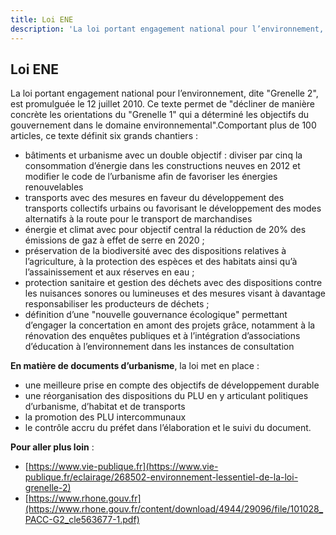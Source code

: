 ```yaml
---
title: Loi ENE
description: 'La loi portant engagement national pour l’environnement, dite "Grenelle 2", est promulguée le 12 juillet 2010. Ce texte permet de "décliner de manière concrète les orientations du "Grenelle 1" qui a déterminé les objectifs du gouvernement dans le domaine environnemental".'
---
```


## Loi ENE

La loi portant engagement national pour l’environnement, dite "Grenelle 2", est promulguée le 12 juillet 2010. Ce texte permet de "décliner de manière concrète les orientations du "Grenelle 1" qui a déterminé les objectifs du gouvernement dans le domaine environnemental".Comportant plus de 100 articles, ce texte définit six grands chantiers :

- bâtiments et urbanisme avec un double objectif : diviser par cinq la consommation d’énergie dans les constructions neuves en 2012 et modifier le code de l’urbanisme afin de favoriser les énergies 	renouvelables 
- transports avec des mesures en faveur du développement des transports 	collectifs urbains ou favorisant le développement des modes 	alternatifs à la route pour le transport de marchandises
- énergie et climat avec pour objectif central la réduction de 20% des émissions de gaz à effet de serre en 2020 ;
- préservation de la biodiversité avec des dispositions relatives à l’agriculture, à la protection des espèces et des habitats ainsi qu’à l’assainissement et aux réserves en eau ;
- protection sanitaire et gestion des déchets avec des dispositions contre les 	nuisances sonores ou lumineuses et des mesures visant à davantage 	responsabiliser les producteurs de déchets ;
- définition d’une "nouvelle gouvernance écologique" permettant d’engager la concertation en amont des projets grâce, notamment à la rénovation des enquêtes publiques et à l’intégration d’associations d’éducation à l’environnement dans les instances de consultation

**En matière de documents d’urbanisme**, la loi met en place :
- une meilleure prise en compte des objectifs de développement durable
- une réorganisation des dispositions du PLU en y articulant politiques d’urbanisme, d’habitat et de transports
- la promotion des PLU intercommunaux
- le contrôle accru du préfet dans l’élaboration et le suivi du document.


**Pour aller plus loin** :
- [https://www.vie-publique.fr](https://www.vie-publique.fr/eclairage/268502-environnement-lessentiel-de-la-loi-grenelle-2)
- [https://www.rhone.gouv.fr](https://www.rhone.gouv.fr/content/download/4944/29096/file/101028_PACC-G2_cle563677-1.pdf)

